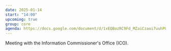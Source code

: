 ```yaml
---
date: 2025-01-14
start: "14:00"
upcoming: true
group: core
agenda: https://docs.google.com/document/d/1xEQBozRC9Fd_MZaiCzaoi7uuhPOefCgDpwNecq12z0s/edit?usp=sharing
--- 
```

Meeting with the Information Commissioner's Office (ICO).